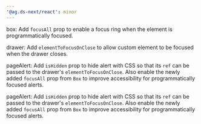 ```yaml
---
'@ag.ds-next/react': minor
---
```


box: Add `focusAll` prop to enable a focus ring when the element is programmatically focused.

drawer: Add `elementToFocusOnClose` to allow custom element to be focused when the drawer closes.

pageAlert: Add `isHidden` prop to hide alert with CSS so that its `ref` can be passed to the drawer's `elementToFocusOnClose`. Also enable the newly added `focusAll` prop from `Box` to improve accessibility for programmatically focused alerts.

pageAlert: Add `isHidden` prop to hide alert with CSS so that its `ref` can be passed to the drawer's `elementToFocusOnClose`. Also enable the newly added `focusAll` prop from `Box` to improve accessibility for programmatically focused alerts.

